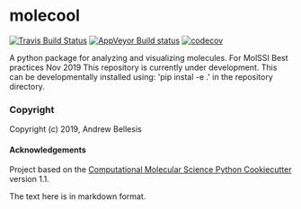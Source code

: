 molecool
==============================
[//]: # (Badges)
[![Travis Build Status](https://travis-ci.org/REPLACE_WITH_OWNER_ACCOUNT/molecool.svg?branch=master)](https://travis-ci.org/REPLACE_WITH_OWNER_ACCOUNT/molecool)
[![AppVeyor Build status](https://ci.appveyor.com/api/projects/status/REPLACE_WITH_APPVEYOR_LINK/branch/master?svg=true)](https://ci.appveyor.com/project/REPLACE_WITH_OWNER_ACCOUNT/molecool/branch/master)
[![codecov](https://codecov.io/gh/REPLACE_WITH_OWNER_ACCOUNT/molecool/branch/master/graph/badge.svg)](https://codecov.io/gh/REPLACE_WITH_OWNER_ACCOUNT/molecool/branch/master)

A python package for analyzing and visualizing molecules. For MolSSI Best practices Nov 2019
This repository is currently under development. This can be developmentally installed using:
'pip instal -e .' 
in the repository directory. 
### Copyright

Copyright (c) 2019, Andrew Bellesis


#### Acknowledgements
 
Project based on the 
[Computational Molecular Science Python Cookiecutter](https://github.com/molssi/cookiecutter-cms) version 1.1.


The text here is in markdown format.
